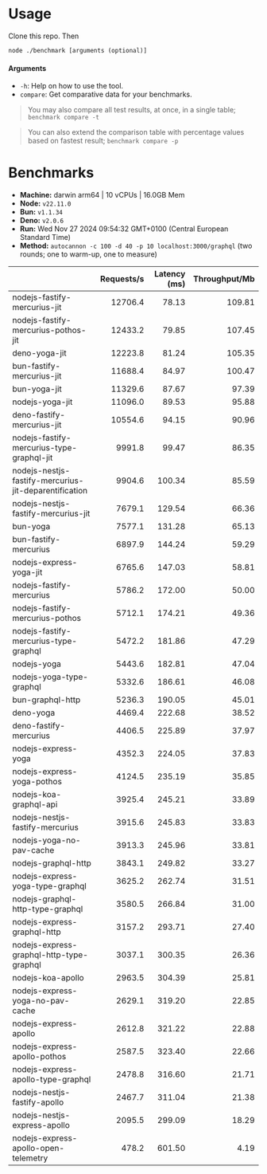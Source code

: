 # Usage

Clone this repo. Then

```
node ./benchmark [arguments (optional)]
```

#### Arguments

* `-h`: Help on how to use the tool.
* `compare`: Get comparative data for your benchmarks.

> You may also compare all test results, at once, in a single table; `benchmark compare -t`

> You can also extend the comparison table with percentage values based on fastest result; `benchmark compare -p`

# Benchmarks

* __Machine:__ darwin arm64 | 10 vCPUs | 16.0GB Mem
* __Node:__ `v22.11.0`
* __Bun:__ `v1.1.34`
* __Deno:__ `v2.0.6`
* __Run:__ Wed Nov 27 2024 09:54:32 GMT+0100 (Central European Standard Time)
* __Method:__ `autocannon -c 100 -d 40 -p 10 localhost:3000/graphql` (two rounds; one to warm-up, one to measure)

|                                                       | Requests/s | Latency (ms) | Throughput/Mb |
| :--                                                   | --:        | --:          | --:           |
| nodejs-fastify-mercurius-jit                          | 12706.4    | 78.13        | 109.81        |
| nodejs-fastify-mercurius-pothos-jit                   | 12433.2    | 79.85        | 107.45        |
| deno-yoga-jit                                         | 12223.8    | 81.24        | 105.35        |
| bun-fastify-mercurius-jit                             | 11688.4    | 84.97        | 100.47        |
| bun-yoga-jit                                          | 11329.6    | 87.67        | 97.39         |
| nodejs-yoga-jit                                       | 11096.0    | 89.53        | 95.88         |
| deno-fastify-mercurius-jit                            | 10554.6    | 94.15        | 90.96         |
| nodejs-fastify-mercurius-type-graphql-jit             | 9991.8     | 99.47        | 86.35         |
| nodejs-nestjs-fastify-mercurius-jit-deparentification | 9904.6     | 100.34       | 85.59         |
| nodejs-nestjs-fastify-mercurius-jit                   | 7679.1     | 129.54       | 66.36         |
| bun-yoga                                              | 7577.1     | 131.28       | 65.13         |
| bun-fastify-mercurius                                 | 6897.9     | 144.24       | 59.29         |
| nodejs-express-yoga-jit                               | 6765.6     | 147.03       | 58.81         |
| nodejs-fastify-mercurius                              | 5786.2     | 172.00       | 50.00         |
| nodejs-fastify-mercurius-pothos                       | 5712.1     | 174.21       | 49.36         |
| nodejs-fastify-mercurius-type-graphql                 | 5472.2     | 181.86       | 47.29         |
| nodejs-yoga                                           | 5443.6     | 182.81       | 47.04         |
| nodejs-yoga-type-graphql                              | 5332.6     | 186.61       | 46.08         |
| bun-graphql-http                                      | 5236.3     | 190.05       | 45.01         |
| deno-yoga                                             | 4469.4     | 222.68       | 38.52         |
| deno-fastify-mercurius                                | 4406.5     | 225.89       | 37.97         |
| nodejs-express-yoga                                   | 4352.3     | 224.05       | 37.83         |
| nodejs-express-yoga-pothos                            | 4124.5     | 235.19       | 35.85         |
| nodejs-koa-graphql-api                                | 3925.4     | 245.21       | 33.89         |
| nodejs-nestjs-fastify-mercurius                       | 3915.6     | 245.83       | 33.83         |
| nodejs-yoga-no-pav-cache                              | 3913.3     | 245.96       | 33.81         |
| nodejs-graphql-http                                   | 3843.1     | 249.82       | 33.27         |
| nodejs-express-yoga-type-graphql                      | 3625.2     | 262.74       | 31.51         |
| nodejs-graphql-http-type-graphql                      | 3580.5     | 266.84       | 31.00         |
| nodejs-express-graphql-http                           | 3157.2     | 293.71       | 27.40         |
| nodejs-express-graphql-http-type-graphql              | 3037.1     | 300.35       | 26.36         |
| nodejs-koa-apollo                                     | 2963.5     | 304.39       | 25.81         |
| nodejs-express-yoga-no-pav-cache                      | 2629.1     | 319.20       | 22.85         |
| nodejs-express-apollo                                 | 2612.8     | 321.22       | 22.88         |
| nodejs-express-apollo-pothos                          | 2587.5     | 323.40       | 22.66         |
| nodejs-express-apollo-type-graphql                    | 2478.8     | 316.60       | 21.71         |
| nodejs-nestjs-fastify-apollo                          | 2467.7     | 311.04       | 21.38         |
| nodejs-nestjs-express-apollo                          | 2095.5     | 299.09       | 18.29         |
| nodejs-express-apollo-open-telemetry                  | 478.2      | 601.50       | 4.19          |
